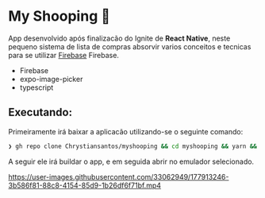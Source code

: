# My Shooping 🛒

App desenvolvido após finalizacão do Ignite de **React Native**, neste pequeno sistema de lista de compras absorvir varios conceitos e tecnicas para se utilizar <a href="https://firebase.google.com/?hl=pt">Firebase</a> Firebase.

 - Firebase
 - expo-image-picker
 - typescript

## Executando:

Primeiramente irá baixar a aplicacão utilizando-se o seguinte comando:

```bash
❯ gh repo clone Chrystiansantos/myshooping && cd myshooping && yarn && yarn ios #yarn run android => caso voce preferir emular em android.
```

A seguir ele irá buildar o app, e em seguida abrir no emulador selecionado.

https://user-images.githubusercontent.com/33062949/177913246-3b586f81-88c8-4154-85d9-1b26df6f71bf.mp4